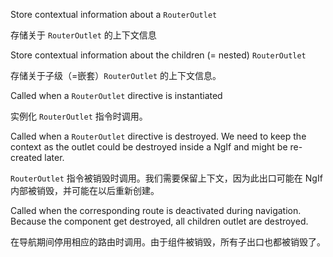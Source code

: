 Store contextual information about a `RouterOutlet`

存储关于 `RouterOutlet` 的上下文信息

Store contextual information about the children \(= nested\) `RouterOutlet`

存储关于子级（=嵌套）`RouterOutlet` 的上下文信息。

Called when a `RouterOutlet` directive is instantiated

实例化 `RouterOutlet` 指令时调用。

Called when a `RouterOutlet` directive is destroyed.
We need to keep the context as the outlet could be destroyed inside a NgIf and might be
re-created later.

`RouterOutlet` 指令被销毁时调用。我们需要保留上下文，因为此出口可能在 NgIf 内部被销毁，并可能在以后重新创建。

Called when the corresponding route is deactivated during navigation.
Because the component get destroyed, all children outlet are destroyed.

在导航期间停用相应的路由时调用。由于组件被销毁，所有子出口也都被销毁了。